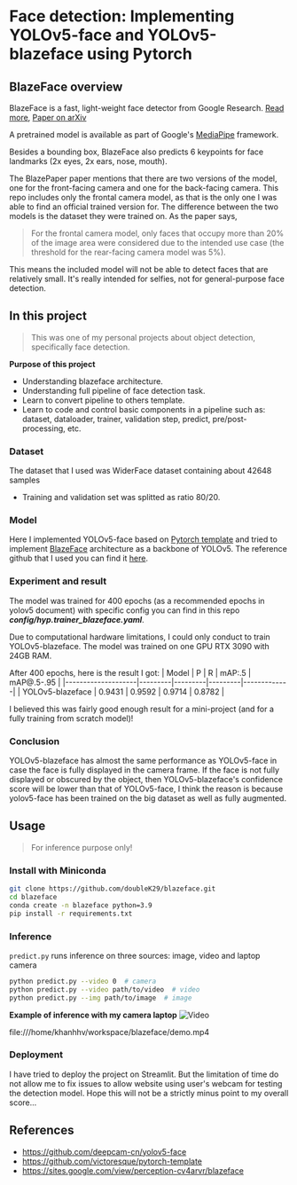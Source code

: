 # Face detection: Implementing YOLOv5-face and YOLOv5-blazeface using Pytorch

## BlazeFace overview

BlazeFace is a fast, light-weight face detector from Google Research. [Read more](https://sites.google.com/view/perception-cv4arvr/blazeface), [Paper on arXiv](https://arxiv.org/abs/1907.05047)

A pretrained model is available as part of Google's [MediaPipe](https://github.com/google/mediapipe/blob/master/mediapipe/docs/face_detection_mobile_gpu.md) framework.

Besides a bounding box, BlazeFace also predicts 6 keypoints for face landmarks (2x eyes, 2x ears, nose, mouth).

The BlazePaper paper mentions that there are two versions of the model, one for the front-facing camera and one for the back-facing camera. This repo includes only the frontal camera model, as that is the only one I was able to find an official trained version for. The difference between the two models is the dataset they were trained on. As the paper says,

> For the frontal camera model, only faces that occupy more than 20% of the image area were considered due to the intended use case (the threshold for the rear-facing camera model was 5%).

This means the included model will not be able to detect faces that are relatively small. It's really intended for selfies, not for general-purpose face detection.


## In this project

> This was one of my personal projects about object detection, specifically face detection.

**Purpose of this project**
- Understanding blazeface architecture.
- Understanding full pipeline of face detection task.
- Learn to convert pipeline to others template.
- Learn to code and control basic components in a pipeline such as: dataset, dataloader, trainer, validation step, predict, pre/post-processing, etc.

### Dataset

The dataset that I used was WiderFace dataset containing about 42648 samples
-  Training and validation set was splitted as ratio 80/20.

### Model
Here I implemented YOLOv5-face based on [Pytorch template](https://github.com/victoresque/pytorch-template) and tried to implement [BlazeFace](https://sites.google.com/view/perception-cv4arvr/blazeface) architecture as a backbone of YOLOv5. The reference github that I used you can find it [here](https://github.com/deepcam-cn/yolov5-face/tree/master).

### Experiment and result

The model was trained for 400 epochs (as a recommended epochs in yolov5 document) with specific config you can find in this repo ***config/hyp.trainer_blazeface.yaml***.

Due to computational hardware limitations, I could only conduct to train YOLOv5-blazeface. The model was trained on one GPU RTX 3090 with 24GB RAM. 

After 400 epochs, here is the result I got:
| Model              | P       | R       | mAP:.5   | mAP@.5-.95 |
|--------------------|---------|---------|---------|-------------|
| YOLOv5-blazeface   | 0.9431  | 0.9592  | 0.9714  | 0.8782      |
        
I believed this was fairly good enough result for a mini-project (and for a fully training from scratch model)! 

### Conclusion

YOLOv5-blazeface has almost the same performance as YOLOv5-face in case the face is fully displayed in the camera frame. If the face is not fully displayed or obscured by the object, then YOLOv5-blazeface's confidence score will be lower than that of YOLOv5-face, I think the reason is because yolov5-face has been trained on the big dataset as well as fully augmented.


## Usage
> For inference purpose only!

### Install with Miniconda
```bash
git clone https://github.com/doubleK29/blazeface.git
cd blazeface
conda create -n blazeface python=3.9
pip install -r requirements.txt
```
### Inference
`predict.py` runs inference on three sources: image, video and laptop camera


```bash
python predict.py --video 0  # camera
python predict.py --video path/to/video  # video
python predict.py --img path/to/image  # image
```

**Example of inference with my camera laptop**
![Video](https://drive.google.com/file/d/1jSGFXKDMbtnZQteR6MkMSuWZhA4OCiSz/view)

 file:///home/khanhhv/workspace/blazeface/demo.mp4
### Deployment

I have tried to deploy the project on Streamlit. But the limitation of time do not allow me to fix issues to allow website using user's webcam for testing the detection model. Hope this will not be a strictly minus point to my overall score...

## References

- https://github.com/deepcam-cn/yolov5-face
- https://github.com/victoresque/pytorch-template
- https://sites.google.com/view/perception-cv4arvr/blazeface
